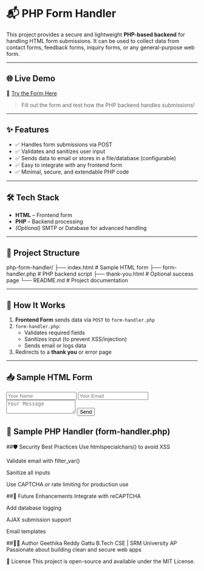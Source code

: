 # 📬 PHP Form Handler

This project provides a secure and lightweight **PHP-based backend** for handling HTML form submissions. It can be used to collect data from contact forms, feedback forms, inquiry forms, or any general-purpose web form.

---

## 🌐 Live Demo

🔗 [Try the Form Here](https://geethikagattu.github.io/php-feedback-form/)

> Fill out the form and test how the PHP backend handles submissions!

---


## ✨ Features

- ✅ Handles form submissions via POST
- ✅ Validates and sanitizes user input
- ✅ Sends data to email or stores in a file/database (configurable)
- ✅ Easy to integrate with any frontend form
- ✅ Minimal, secure, and extendable PHP code

---

## 🛠️ Tech Stack

- **HTML** – Frontend form
- **PHP** – Backend processing
- *(Optional)* SMTP or Database for advanced handling

---

## 📂 Project Structure

php-form-handler/
├── index.html # Sample HTML form
├── form-handler.php # PHP backend script
├── thank-you.html # Optional success page
└── README.md # Project documentation

---

## 🧪 How It Works

1. **Frontend Form** sends data via `POST` to `form-handler.php`
2. `form-handler.php`:
   - Validates required fields
   - Sanitizes input (to prevent XSS/injection)
   - Sends email or logs data
3. Redirects to a **thank you** or error page

---

## 📥 Sample HTML Form

<form action="form-handler.php" method="POST">
  <input type="text" name="name" required placeholder="Your Name">
  <input type="email" name="email" required placeholder="Your Email">
  <textarea name="message" required placeholder="Your Message"></textarea>
  <button type="submit">Send</button>
</form>

## 🧾 Sample PHP Handler (form-handler.php)

<?php
if ($_SERVER["REQUEST_METHOD"] == "POST") {
  $name = htmlspecialchars(trim($_POST["name"]));
  $email = filter_var(trim($_POST["email"]), FILTER_SANITIZE_EMAIL);
  $message = htmlspecialchars(trim($_POST["message"]));

  $to = "your@email.com";
  $subject = "New Form Submission";
  $body = "Name: $name\nEmail: $email\nMessage:\n$message";

  if (mail($to, $subject, $body)) {
    header("Location: thank-you.html");
  } else {
    echo "Error sending email.";
  }
}
?>

##🛡️ Security Best Practices
Use htmlspecialchars() to avoid XSS

Validate email with filter_var()

Sanitize all inputs

Use CAPTCHA or rate limiting for production use

##🚀 Future Enhancements
Integrate with reCAPTCHA

Add database logging

AJAX submission support

Email templates

##👩‍💻 Author
Geethika Reddy Gattu
B.Tech CSE | SRM University AP
Passionate about building clean and secure web apps

📄 License
This project is open-source and available under the MIT License.
